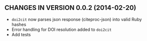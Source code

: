 ## CHANGES IN VERSION 0.0.2 (2014-02-20)

+ `doi2cit` now parses json response (citeproc-json) into valid Ruby hashes
+ Error handling for DOI resolution added to `doi2cit`
+ Add tests
